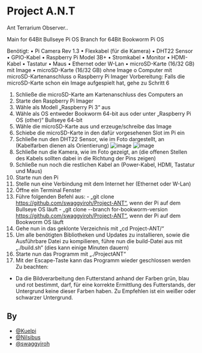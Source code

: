 
# Project A.N.T

Ant Terrarium Observer..

Main for 64Bit Bullseye Pi OS
Branch for 64Bit Bookworm Pi OS

Benötigt:
  •	Pi Camera Rev 1.3
  •	Flexkabel (für die Kamera)
  •	DHT22 Sensor
  •	GPIO-Kabel
  •	Raspberry Pi Model 3B+
  •	Stromkabel
  •	Monitor
  •	HDMI-Kabel
  •	Tastatur
  •	Maus
  •	Ethernet oder W-Lan
  •	microSD-Karte (16/32 GB) mit Image
  •	microSD-Karte (16/32 GB) ohne Image
    o	Computer mit microSD-Kartenanschluss
    o	Raspberry Pi Imager 
Vorbereitung:
Falls die microSD-Karte schon ein Image aufgespielt hat, gehe zu Schritt 6
  1.	Schließe die microSD-Karte am Kartenanschluss des Computers an
  2.	Starte den Raspberry Pi Imager
  3.	Wähle als Modell „Raspberry Pi 3“ aus
  4.	Wähle als OS entweder Bookworm 64-bit aus oder unter „Raspberry Pi OS (other)“ Bullseye 64-bit
  5.	Wähle die microSD-Karte aus und erzeuge/schreibe das Image
  6.	Schiebe die microSD-Karte in den dafür vorgesehenen Slot im Pi ein
  7.	Schließe nun den DHT22 Sensor, wie im Foto dargestellt, an (Kabelfarben dienen als Orientierung) ![image](https://github.com/user-attachments/assets/5d4c7e4e-d712-40e5-be6f-fbfed1ec1f9f) ![image](https://github.com/user-attachments/assets/642d7ecc-1b93-45a0-a1ae-dd29a67b7ff3)									
  8.	Schließe nun die Kamera, wie im Foto gezeigt, an (die offenen Stellen des Kabels sollten dabei in die Richtung der Pins zeigen) 
  9.	Schließe nun noch die restlichen Kabel an (Power-Kabel, HDMI, Tastatur und Maus)
  10.	Starte nun den Pi
  11.	Stelle nun eine Verbindung mit dem Internet her (Ethernet oder W-Lan)
  12.	Öffne ein Terminal Fenster
  13.	Führe folgenden Befehl aus: 
    -	„git clone https://github.com/swaggyiroh/Project-ANT“, wenn der Pi auf dem Bullseye OS läuft
    -	„git clone --branch for-bookworm-version https://github.com/swaggyiroh/Project-ANT“, wenn der Pi auf dem Bookworm OS läuft
  14.	Gehe nun in das geklonte Verzeichnis mit „cd Project-ANT/“
  15.	Um alle benötigten Bibliotheken und Updates zu installieren, sowie die Ausführbare Datei zu kompilieren, führe nun die build-Datei aus mit „./build.sh“ (dies kann einige Minuten dauern)
  16.	Starte nun das Programm mit „./ProjectANT“
  17.	Mit der Escape-Taste kann das Programm wieder geschlossen werden
Zu beachten:
  -	Da die Bildverarbeitung den Futterstand anhand der Farben grün, blau und rot bestimmt, darf, für eine korrekte Ermittlung des Futterstands, der Untergrund keine dieser Farben haben. Zu Empfehlen ist ein weißer oder schwarzer Untergrund. 



## By

- [@Kuelpi](https://www.github.com/Kuelpi)
- [@Nilsibus](https://github.com/Nilsibus)
- [@swaggyiroh](https://www.github.com/swaggyiroh)
